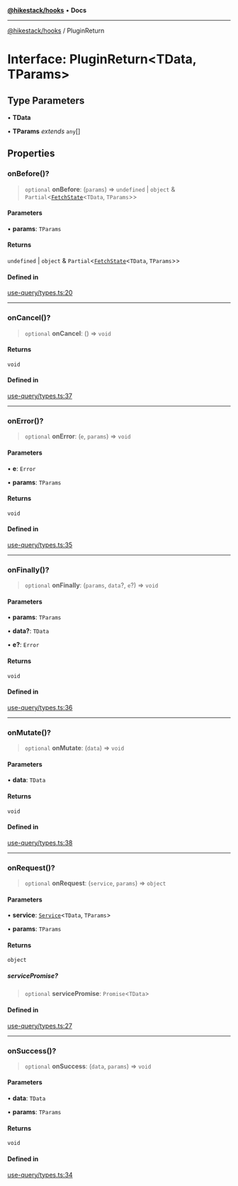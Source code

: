[**@hikestack/hooks**](/official/reference/hooks/index.md) • **Docs**

***

[@hikestack/hooks](/official/reference/hooks/globals.md) / PluginReturn

# Interface: PluginReturn\<TData, TParams\>

## Type Parameters

• **TData**

• **TParams** *extends* `any`[]

## Properties

### onBefore()?

> `optional` **onBefore**: (`params`) => `undefined` \| `object` & `Partial`\<[`FetchState`](/official/reference/hooks/interfaces/FetchState.md)\<`TData`, `TParams`\>\>

#### Parameters

• **params**: `TParams`

#### Returns

`undefined` \| `object` & `Partial`\<[`FetchState`](/official/reference/hooks/interfaces/FetchState.md)\<`TData`, `TParams`\>\>

#### Defined in

[use-query/types.ts:20](https://github.com/hikestack/hike/blob/93c768ff8bda0e1d030b69f51dc73398023ff386/packages/hooks/src/use-query/types.ts#L20)

***

### onCancel()?

> `optional` **onCancel**: () => `void`

#### Returns

`void`

#### Defined in

[use-query/types.ts:37](https://github.com/hikestack/hike/blob/93c768ff8bda0e1d030b69f51dc73398023ff386/packages/hooks/src/use-query/types.ts#L37)

***

### onError()?

> `optional` **onError**: (`e`, `params`) => `void`

#### Parameters

• **e**: `Error`

• **params**: `TParams`

#### Returns

`void`

#### Defined in

[use-query/types.ts:35](https://github.com/hikestack/hike/blob/93c768ff8bda0e1d030b69f51dc73398023ff386/packages/hooks/src/use-query/types.ts#L35)

***

### onFinally()?

> `optional` **onFinally**: (`params`, `data`?, `e`?) => `void`

#### Parameters

• **params**: `TParams`

• **data?**: `TData`

• **e?**: `Error`

#### Returns

`void`

#### Defined in

[use-query/types.ts:36](https://github.com/hikestack/hike/blob/93c768ff8bda0e1d030b69f51dc73398023ff386/packages/hooks/src/use-query/types.ts#L36)

***

### onMutate()?

> `optional` **onMutate**: (`data`) => `void`

#### Parameters

• **data**: `TData`

#### Returns

`void`

#### Defined in

[use-query/types.ts:38](https://github.com/hikestack/hike/blob/93c768ff8bda0e1d030b69f51dc73398023ff386/packages/hooks/src/use-query/types.ts#L38)

***

### onRequest()?

> `optional` **onRequest**: (`service`, `params`) => `object`

#### Parameters

• **service**: [`Service`](/official/reference/hooks/type-aliases/Service.md)\<`TData`, `TParams`\>

• **params**: `TParams`

#### Returns

`object`

##### servicePromise?

> `optional` **servicePromise**: `Promise`\<`TData`\>

#### Defined in

[use-query/types.ts:27](https://github.com/hikestack/hike/blob/93c768ff8bda0e1d030b69f51dc73398023ff386/packages/hooks/src/use-query/types.ts#L27)

***

### onSuccess()?

> `optional` **onSuccess**: (`data`, `params`) => `void`

#### Parameters

• **data**: `TData`

• **params**: `TParams`

#### Returns

`void`

#### Defined in

[use-query/types.ts:34](https://github.com/hikestack/hike/blob/93c768ff8bda0e1d030b69f51dc73398023ff386/packages/hooks/src/use-query/types.ts#L34)
